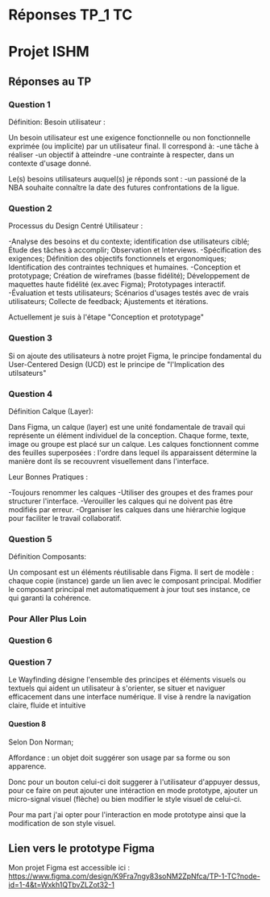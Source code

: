 # Réponses TP_1 TC

# Projet ISHM

## Réponses au TP

### Question 1

Définition: Besoin utilisateur :

Un besoin utilisateur est une exigence fonctionnelle ou non fonctionnelle exprimée (ou implicite) par un utilisateur final. Il correspond à:
-une tâche à réaliser
-un objectif à atteindre
-une contrainte à respecter,
dans un contexte d'usage donné.

Le(s) besoins utilisateurs auquel(s) je réponds sont :
-un passioné de la NBA souhaite connaître la date des futures confrontations de la ligue.

### Question 2

Processus du Design Centré Utilisateur :

-Analyse des besoins et du contexte; identification dse utilisateurs ciblé; Étude des tâches à accomplir; Observation et Interviews.
-Spécification des exigences; Définition des objectifs fonctionnels et ergonomiques; Identification des contraintes techniques et humaines.
-Conception et prototypage; Création de wireframes (basse fidélité); Développement de maquettes haute fidélité (ex.avec Figma); Prototypages interactif.
-Évaluation et tests utilisateurs; Scénarios d'usages testés avec de vrais utilisateurs; Collecte de feedback; Ajustements et itérations.

Actuellement je suis à l'étape "Conception et prototypage"

### Question 3

Si on ajoute des utilisateurs à notre projet Figma, le principe fondamental du User-Centered Design (UCD) est le principe de "l'Implication des utilsateurs"

### Question 4

Définition Calque (Layer):

Dans Figma, un calque (layer) est une unité fondamentale de travail qui représente un élément individuel de la conception. Chaque forme, texte, image ou groupe est placé sur un calque. Les calques fonctionnent comme des feuilles superposées : l'ordre dans lequel ils apparaissent détermine la manière dont ils se recouvrent visuellement dans l'interface.

Leur Bonnes Pratiques :

-Toujours renommer les calques
-Utiliser des groupes et des frames pour structurer l'interface.
-Verouiller les calques qui ne doivent pas être modifiés par erreur.
-Organiser les calques dans une hiérarchie logique pour faciliter le travail collaboratif.

### Question 5

Définition Composants:

Un composant est un éléments réutilisable dans Figma. Il sert de modèle : chaque copie (instance) garde un lien avec le composant principal. Modifier le composant principal met automatiquement à jour tout ses instance, ce qui garanti la cohérence.

### Pour Aller Plus Loin

### Question 6

### Question 7

Le Wayfinding désigne l'ensemble des principes et éléments visuels ou textuels qui aident un utilisateur à s'orienter, se situer et naviguer efficacement dans une interface numérique. Il vise à rendre la navigation claire, fluide et intuitive

#### Question 8

Selon Don Norman;

Affordance : un objet doit suggérer son usage par sa forme ou son apparence.

Donc pour un bouton celui-ci doit suggerer à l'utilisateur d'appuyer dessus, pour ce faire on peut ajouter une intéraction en mode prototype, ajouter un micro-signal visuel (flèche) ou bien modifier le style visuel de celui-ci.

Pour ma part j'ai opter pour l'interaction en mode prototype ainsi que la modification de son style visuel.

## Lien vers le prototype Figma

Mon projet Figma est accessible ici : https://www.figma.com/design/K9Fra7ngy83soNM2ZpNfca/TP-1-TC?node-id=1-4&t=Wxkh1QTbvZLZot32-1


